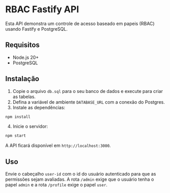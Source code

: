 # RBAC Fastify API

Esta API demonstra um controle de acesso baseado em papeis (RBAC) usando Fastify e PostgreSQL.

## Requisitos

- Node.js 20+
- PostgreSQL

## Instalação

1. Copie o arquivo `db.sql` para o seu banco de dados e execute para criar as tabelas.
2. Defina a variável de ambiente `DATABASE_URL` com a conexão do Postgres.
3. Instale as dependências:

```bash
npm install
```

4. Inicie o servidor:

```bash
npm start
```

A API ficará disponível em `http://localhost:3000`.

## Uso

Envie o cabeçalho `user-id` com o id do usuário autenticado para que as permissões sejam avaliadas. A rota `/admin` exige que o usuário tenha o papel `admin` e a rota `/profile` exige o papel `user`.
